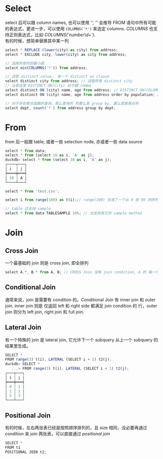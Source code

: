 # Select
select 后可以跟 column names, 也可以使用 '*', '*' 会推导  FROM 语句中所有可能的表达式，更进一步，可以使用 `COLUMNS('*')` 来选定 columns. *COLUMNS* 也支持正则表达式，比如 *COLUMNS('number\d+')*.  
有的时候，想简单替换其中某一列
```js
select * REPLACE (lower(city) as city) from address;
select * EXCLUDE city, lower(city) as city from address;

// 选择所有列的最小值
select min(COLUMNS('*')) from address;

// 选取 distinct value， 有一个 distinct on clause
select distinct city from address; // 选取所有 distinct city
// 注意这里 DISTINCT ON(city) 后不跟 comma
select distinct ON (city) name, age from address; // DISTINCT ON(COLUMNS) 只返回满足条件的一行
select distinct ON (city) name, age from address order by population; // 返回按照 city 分组后排序的第一行

// 对于存在聚合函数的查询，那么查询的 列要么是 group by, 要么就是聚合列
select dept, count('*') from address group by dept;
```

# From
from 后一般跟 table, 或者一些 selection node, 亦或者一些 data source
```js
select * from data;
select * from (select 10 as i, 'A' as j);
duckdb> select * from (select 10 as i, 'A' as j);
┌────┬───┐
│ i  ┆ j │
╞════╪═══╡
│ 10 ┆ A │
└────┴───┘

select * from 'test.csv';

select i from range(100) as t(i);// range(100) 生成了一个从 0 到 99 的序列，range(100) as t(i) 则是把这个序列作为有一个列名为 i 的 table

// table 还支持 sample
select * from data TABLESAMPLE 10%; // 也支持其它的 sample method
```

# Join
## Cross Join
一个最基础的 join 则是 cross join, 即全排列
```js
select A.*, B.* from A, B; // CROSS Join 没有 join condition, A 的 每一行都会和 B 的 每一行生成新的一行
```
## Conditional Join
通常来说，join 是需要有 condition 的。Conditional Join 有 inner join 和 outer join. inner join 则是 仅返回 left 和 right side 都满足 join condition 的 行，outer join 则分为 left join, right join 和 full join.  
## Lateral Join
有一个特殊的 join 是 lateral join, 它允许下一个 subquery 从上一个 subquery 的结果里生成。
```js
SELECT *
FROM range(3) t(i), LATERAL (SELECT i + 1) t2(j);
duckdb> SELECT *
   ...> FROM range(3) t(i), LATERAL (SELECT i + 1) t2(j);
┌───┬───┐
│ i ┆ j │
╞═══╪═══╡
│ 0 ┆ 1 │
│ 1 ┆ 2 │
│ 2 ┆ 3 │
└───┴───┘
```
## Positional Join
有的时候，左右两张表已经是按照顺序排列的，且 size 相同，没必要再通过 condition 来 join 两张表，可以直接通过 *positional join*
```js
SELECT *
FROM t1
POSITIONAL JOIN t2;
```